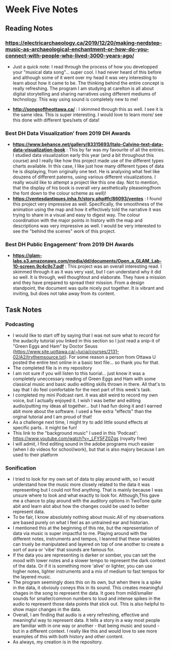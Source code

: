 # Week Five Notes

## Reading Notes

### https://electricarchaeology.ca/2019/12/20/making-nerdstep-music-as-archaeological-enchantment-or-how-do-you-connect-with-people-who-lived-3000-years-ago/

- Just a quick note: I read through the process of how you developped your "musical data song"... super cool. I had never heard of this before and although some of it went over my head it was very interesting to learn about how it came to be. The thinking behind the entire concept is really refreshing. The program I am studying at carelton is all about digital storytelling and sharing narratives using different mediums of technology. This way using sound is completely new to me!

- **http://songsoftheottawa.ca/** : I skimmed through this as well. I see it is the same idea. This is super interesting. I would love to learn more/ see this done with different tpes/sets of data!

### Best DH Data Visualization’ from 2019 DH Awards

- **https://www.behance.net/gallery/83315693/Italo-Calvino-text-data-data-visualization-book** : This by far was my favourite of all the entries. I studied data visualization early this year (and a bit throughout this course) and I really like how this project made use of the different types charts available. In this case, I like just how many different types of data he is displaying, from originally one text. He is analyxing what feel like douzens of different paterns, using various different visualizations. I really would like to attempt a project like this one day. Not to mention, that the display of his book is overall very aesthetically pleaseing(from the font down to the colour scheme as well)!
- **https://ventesdantiques.inha.fr/story.php#fr/86093/ventes** : I found this project very impressive as well. Specifically, the smoothness of the animation using the map and how it effectively told the narrative it was trying to share in a visual and easy to digest way. The colour coordination with the major points in history with the map and descriptions was very impressive as well. I would be very interested to see the "behind the scenes" work of this project.

### Best DH Public Engagement’ from 2019 DH Awards

- **https://glam-labs.s3.amazonaws.com/media/dd/documents/Open_a_GLAM_Lab-10-screen.9c4c9c7.pdf** : This project was an overall interesting read. I skimmed through it as it was very vast, but I can understand why it did so well. It is through, well thoughtout and elaborate. They have a mission and they have prepared to spread their mission. From a design standpoint, the document was quite nicely put together. It is vibrant and inviting, but does not take away from its content.

## Task Notes

### Podcasting

- I would like to start off by saying that I was not sure what to record for the audacity tutorial you linked in this section so I just read a snip-it of "Green Eggs and Ham" by Doctor Seuss (https://www.site.uottawa.ca/~lucia/courses/2131-02/A2/trythemsource.txt). For some reason a person from Ottawa U posted the entire text online in a basic text file... so thank you for that.
- The completed file is in my repository
- I am not sure if you will listen to this tuorial... just know it was a completely uneccessary reading of Green Eggs and Ham with some classical music and basic audio editing skills thrown in there. All that's to say that I do feel comfortable for the next part of this week's task. 
- I completed my mini Podcast rant. it was abit weird to record my own voice, but I actually enjoyed it. I wish I was better and editing audio/putting my ideas all together... but I had fun doing it and I earned abit more about the software. I used a few extra "effects" than the orginal tutorial and I am proud of that!
- As a challenge next time, I might try to add little sound effects at specific parts.. it might be fun!
- This link to the "background music" I used in this 'Podcast': https://www.youtube.com/watch?v=_LFY5FZ0Zgs (royalty free)
- I will admit, I find editing sound in the adobe programs much easier (when I do videos for school/work), but that is also majory because I am used to their platform

### Sonification

- I tried to look for my own set of data to play around with, so I would understand how the music more closely related to the data it was representing but I could not find anything. That is mainly because I was unsure where to look and what exactly to look for. Although,This gave me a chance to play around with the auditory options in TwoTone quite abit and learn alot abut how the changes could be used to better represent data.
- To be fair, I know absolutely nothing about music.All of my observations are based purely on what I feel as an untrained ear and historian.
- I mentioned this at the beginning of this nte, but the representation of data via music is super impactful to me. Playing around with the different notes, instruments and tempos, I leanred that these variables can truely be manipulated and layered on top of one another to create a sort of aura or 'vibe' that sounds are famous for. 
- If the data you are representing is darker or somber, you can set the mood with lower notes and a slower tempo to represent the dark context of the data. Or if it is something more 'alive' or lighter, you can use higher notes, lighter instruments and a mix of medium to fast tempos for the layered music. 
- The program seemingly does this on its own, but when there is a spike in the data, it obviouly coneys this in its sound. This creates meaningful chages in the song to represent the data. It goes from mild/smaller sounds for smaller/common numbers to loud and intense spikes in the audio to represent those data points that stick out. This is also helpful to show major changes in the data.
- Overall, I am finding that audio is a very refreshing, effective and meaningful way to represent data. It tells a story in a way most people are familiar with in one way or another - that being music and sound - but in a different context. I really like this and would love to see more examples of this with both history and other content.
- As always, my creation is in the repository.

